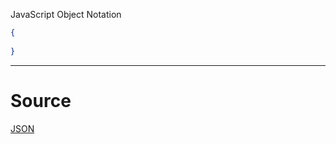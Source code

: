 JavaScript Object Notation

```JSON
{
	
}
```

----
# Source
[JSON](https://www.json.org/json-en.html)
